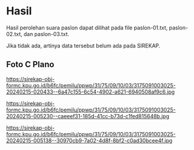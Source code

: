 # Hasil

Hasil perolehan suara paslon dapat dilihat pada file paslon-01.txt, paslon-02.txt, dan paslon-03.txt.

Jika tidak ada, artinya data tersebut belum ada pada SIREKAP.

## Foto C Plano

https://sirekap-obj-formc.kpu.go.id/b6fc/pemilu/ppwp/31/75/09/10/03/3175091003025-20240215-020433--6a47c155-6c54-4902-a621-6940508af9c6.jpg

https://sirekap-obj-formc.kpu.go.id/b6fc/pemilu/ppwp/31/75/09/10/03/3175091003025-20240215-005230--caeeef31-185d-41cc-b73d-c1fed815648b.jpg

https://sirekap-obj-formc.kpu.go.id/b6fc/pemilu/ppwp/31/75/09/10/03/3175091003025-20240215-005138--30970cb9-7a02-4d8f-8bf2-c0ad30bcee4f.jpg
